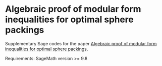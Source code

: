 # Algebraic proof of modular form inequalities for optimal sphere packings
Supplementary Sage codes for the paper [Algebraic proof of modular form inequalities for optimal sphere packings](https://arxiv.org/abs/2406.14659).

Requirements: SageMath version >= 9.8

